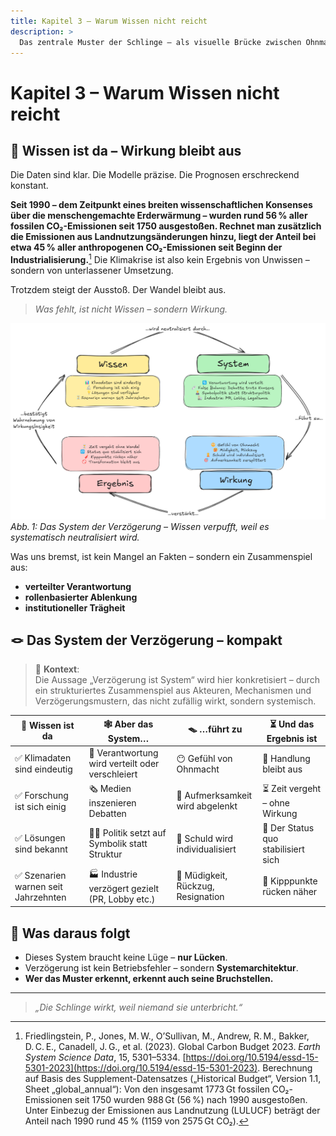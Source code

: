 ```yaml
---
title: Kapitel 3 – Warum Wissen nicht reicht
description: >
  Das zentrale Muster der Schlinge – als visuelle Brücke zwischen Ohnmacht und Analyse.
---
```


# Kapitel 3 – Warum Wissen nicht reicht

## 🧠 Wissen ist da – Wirkung bleibt aus

Die Daten sind klar. Die Modelle präzise. Die Prognosen erschreckend konstant.

**Seit 1990 – dem Zeitpunkt eines breiten wissenschaftlichen Konsenses über die menschengemachte Erderwärmung – wurden rund 56 % aller fossilen CO₂-Emissionen seit 1750 ausgestoßen. Rechnet man zusätzlich die Emissionen aus Landnutzungsänderungen hinzu, liegt der Anteil bei etwa 45 % aller anthropogenen CO₂-Emissionen seit Beginn der Industrialisierung.**[^warum1] Die Klimakrise ist also kein Ergebnis von Unwissen – sondern von unterlassener Umsetzung.

Trotzdem steigt der Ausstoß. Der Wandel bleibt aus.

> _Was fehlt, ist nicht Wissen – sondern Wirkung._

![Systemgrafik – Wissen wird neutralisiert](./assets/wissen-system-wirkung.excalidraw.png)
_Abb. 1: Das System der Verzögerung – Wissen verpufft, weil es systematisch neutralisiert wird._

Was uns bremst, ist kein Mangel an Fakten – sondern ein Zusammenspiel aus:

- **verteilter Verantwortung**
- **rollenbasierter Ablenkung**
- **institutioneller Trägheit**

## 🪢 Das System der Verzögerung – kompakt

> 📌 **Kontext**:\
> Die Aussage „Verzögerung ist System“ wird hier konkretisiert – durch ein strukturiertes Zusammenspiel aus Akteuren, Mechanismen und Verzögerungsmustern, das nicht zufällig wirkt, sondern systemisch.

| 🧠 **Wissen ist da**                 | 🕸️ **Aber das System…**                          | 🪤 **…führt zu**                   | ⏳ **Und das Ergebnis ist**         |
| ------------------------------------ | ------------------------------------------------ | ---------------------------------- | ----------------------------------- |
| ✅ Klimadaten sind eindeutig         | 🔄 Verantwortung wird verteilt oder verschleiert | 😶 Gefühl von Ohnmacht             | 🧨 Handlung bleibt aus              |
| ✅ Forschung ist sich einig          | 🗞️ Medien inszenieren Debatten                   | 🎯 Aufmerksamkeit wird abgelenkt   | ⏳ Zeit vergeht – ohne Wirkung      |
| ✅ Lösungen sind bekannt             | 🧑‍💼 Politik setzt auf Symbolik statt Struktur     | 🙍 Schuld wird individualisiert    | 🔁 Der Status quo stabilisiert sich |
| ✅ Szenarien warnen seit Jahrzehnten | 🏭 Industrie verzögert gezielt (PR, Lobby etc.)  | 🥱 Müdigkeit, Rückzug, Resignation | 🚨 Kipppunkte rücken näher          |

## 📌 Was daraus folgt

- Dieses System braucht keine Lüge – **nur Lücken**.
- Verzögerung ist kein Betriebsfehler – sondern **Systemarchitektur**.
- **Wer das Muster erkennt, erkennt auch seine Bruchstellen.**

---

> _„Die Schlinge wirkt, weil niemand sie unterbricht.“_

[^warum1]: Friedlingstein, P., Jones, M. W., O’Sullivan, M., Andrew, R. M., Bakker, D. C. E., Canadell, J. G., et al. (2023). Global Carbon Budget 2023. _Earth System Science Data_, 15, 5301–5334. [https://doi.org/10.5194/essd-15-5301-2023](https://doi.org/10.5194/essd-15-5301-2023). Berechnung auf Basis des Supplement-Datensatzes („Historical Budget“, Version 1.1, Sheet „global_annual“): Von den insgesamt 1773 Gt fossilen CO₂-Emissionen seit 1750 wurden 988 Gt (56 %) nach 1990 ausgestoßen. Unter Einbezug der Emissionen aus Landnutzung (LULUCF) beträgt der Anteil nach 1990 rund 45 % (1159 von 2575 Gt CO₂).

<Footer />
